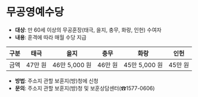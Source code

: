 # 무공영예수당

- **대상**: 만 60세 이상의 무공훈장(태극, 을지, 충무, 화랑, 인헌) 수여자
- **내용**: 훈격에 따라 매월 수당 지급

| 구분 | 태극     | 을지          | 충무     | 화랑          | 인헌     |
|------|---------|--------------|---------|--------------|---------|
| 금액  | 47만 원 | 46만 5,000 원 | 46만 원 | 45만 5,000 원 | 45만 원 |

- **방법**: 주소지 관할 보훈지(방)청에 신청
- **문의**: 주소지 관할 보훈지(방)청 및 보훈상담센터(☎1577-0606)
